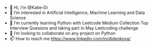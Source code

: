 - 👋 Hi, I’m @Katie-Di
- 👀 I’m interested in Artificial Intelligence, Machine Learning and Data Science
- 🌱 I’m currently learning Python with Leetcode Medium Collection Top Interview Quesions and taking part in May Leetcoding challenge
- 💞️ I’m looking to collaborate on any project on Python
- 📫 How to reach me https://www.linkedin.com/in/didenkova/

<!---
Katie-Di/Katie-Di is a ✨ special ✨ repository because its `README.md` (this file) appears on your GitHub profile.
You can click the Preview link to take a look at your changes.
--->
